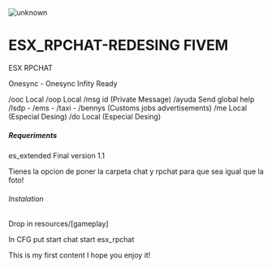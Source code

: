 ![unknown](https://user-images.githubusercontent.com/61330202/115798230-22e3f800-a3ac-11eb-9e69-b9d0b6572335.png)
# ESX_RPCHAT-REDESING FIVEM
ESX RPCHAT

Onesync - Onesync Infity Ready

/ooc Local
/oop Local
/msg id (Private Message)
/ayuda Send global help
/lsdp - /ems - /taxi - /bennys (Customs jobs advertisements)
/me Local (Especial Desing)
/do Local (Especial Desing)

##### Requeriments #####

es_extended Final version 1.1

Tienes la opcion de poner la carpeta chat y rpchat para que sea igual que la foto! 

###### Instalation #####

Drop in resources/[gameplay]

In CFG put
start chat
start esx_rpchat

This is my first content I hope you enjoy it!
